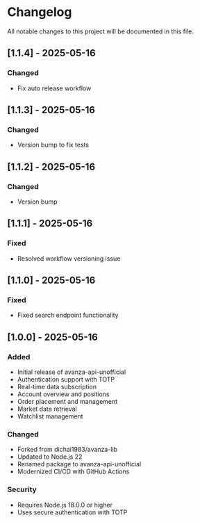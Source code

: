 # Changelog

All notable changes to this project will be documented in this file.

## [1.1.4] - 2025-05-16

### Changed
- Fix auto release workflow

## [1.1.3] - 2025-05-16

### Changed
- Version bump to fix tests

## [1.1.2] - 2025-05-16

### Changed
- Version bump

## [1.1.1] - 2025-05-16

### Fixed
- Resolved workflow versioning issue

## [1.1.0] - 2025-05-16

### Fixed
- Fixed search endpoint functionality

## [1.0.0] - 2025-05-16

### Added
- Initial release of avanza-api-unofficial
- Authentication support with TOTP
- Real-time data subscription
- Account overview and positions
- Order placement and management
- Market data retrieval
- Watchlist management

### Changed
- Forked from dichai1983/avanza-lib
- Updated to Node.js 22
- Renamed package to avanza-api-unofficial
- Modernized CI/CD with GitHub Actions

### Security
- Requires Node.js 18.0.0 or higher
- Uses secure authentication with TOTP